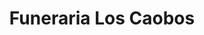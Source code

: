 ---
title: "Funeraria Los Caobos"
url: /caracas/funeraria-los-caobos/
shop: directores de funerarias
---